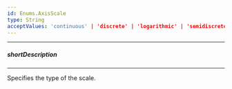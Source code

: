 ```yaml
---
id: Enums.AxisScale
type: String
acceptValues: 'continuous' | 'discrete' | 'logarithmic' | 'semidiscrete'
---
```

---
##### shortDescription
<!-- Description goes here -->

---
<!-- Description goes here -->
Specifies the type of the scale.